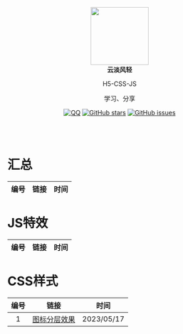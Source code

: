 <p align="center">
  <a href="https://mehoon.com">
    <img src="https://blog.mehoon.com/wp-content/uploads/2021/06/cropped-avatar.jpg" width="130" />
  </a>
  <br />
  <b>云淡风轻</b>
  <p align="center">H5-CSS-JS</p>
  <p align="center">学习、分享</p>
  
  <p align="center">
  <a href="https://github.com/haohaizhi/haohaizhi.github.io/blob/main/assets/qq.jpg">
  <img src="https://img.shields.io/badge/Talk-QQ-brightgreen.svg?style=popout-square" alt="QQ"></a>
  <a href="https://github.com/haohaizhi/H5-CSS-JS/stargazers">
  <img src="https://img.shields.io/github/stars/haohaizhi/H5-CSS-JS.svg?style=popout-square" alt="GitHub stars"></a>
  <a href="https://github.com/haohaizhi/H5-CSS-JS/issues">
  <img src="https://img.shields.io/github/issues/haohaizhi/H5-CSS-JS.svg?style=popout-square" alt="GitHub issues"></a>
</p>


<br />
<br />

# 汇总
|编号|链接|时间|
| :--:| :--: | :--: |



# JS特效
|编号|链接|时间|
| :--:| :--: | :--: |


# CSS样式
|编号|链接|时间|
| :--:| :--: | :--: |
|1|[图标分层效果](https://github.com/haohaizhi/H5-CSS-JS/tree/main/CSS/1/)|2023/05/17|
